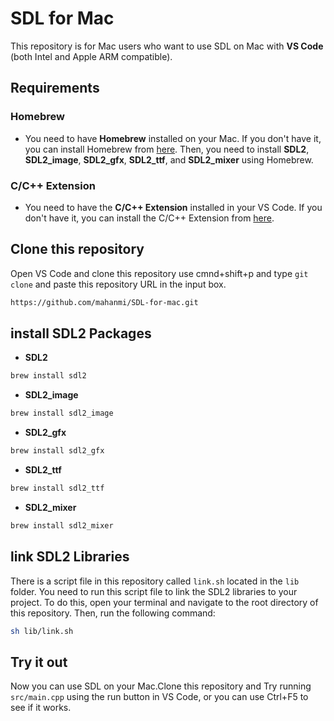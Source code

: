 # SDL for Mac

This repository is for Mac users who want to use SDL on Mac with **VS Code** (both Intel and Apple ARM compatible).

## Requirements

### Homebrew

- You need to have **Homebrew** installed on your Mac. If you don't have it, you can install Homebrew from [here](https://brew.sh/).
  Then, you need to install **SDL2**, **SDL2_image**, **SDL2_gfx**, **SDL2_ttf**, and **SDL2_mixer** using Homebrew.

### C/C++ Extension

- You need to have the **C/C++ Extension** installed in your VS Code. If you don't have it, you can install the C/C++ Extension from [here](https://marketplace.visualstudio.com/items?itemName=ms-vscode.cpptools).

## Clone this repository

Open VS Code and clone this repository use cmnd+shift+p and type `git clone` and paste this repository URL in the input box.

```bash
https://github.com/mahanmi/SDL-for-mac.git
```

## install SDL2 Packages

- **SDL2**

```bash
brew install sdl2
```

- **SDL2_image**

```bash
brew install sdl2_image
```

- **SDL2_gfx**

```bash
brew install sdl2_gfx
```

- **SDL2_ttf**

```bash
brew install sdl2_ttf
```

- **SDL2_mixer**

```bash
brew install sdl2_mixer
```

## link SDL2 Libraries

There is a script file in this repository called `link.sh` located in the `lib` folder. You need to run this script file to link the SDL2 libraries to your project.
To do this, open your terminal and navigate to the root directory of this repository. Then, run the following command:

```bash
sh lib/link.sh
```

## Try it out

Now you can use SDL on your Mac.Clone this repository and Try running `src/main.cpp` using the run button in VS Code, or you can use Ctrl+F5 to see if it works.

